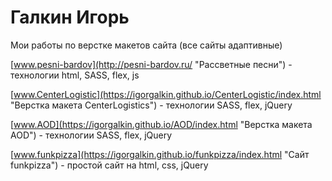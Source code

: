 # Галкин Игорь 
Мои работы по верстке макетов сайта (все сайты адаптивные)

[www.pesni-bardov](http://pesni-bardov.ru/ "Рассветные песни") - технологии html, SASS, flex, js

[www.CenterLogistic](https://igorgalkin.github.io/CenterLogistic/index.html "Верстка макета CenterLogistics") - технологии SASS, flex, jQuery

[www.AOD](https://igorgalkin.github.io/AOD/index.html "Верстка макета AOD") - технологии SASS, flex, jQuery

[www.funkpizza](https://igorgalkin.github.io/funkpizza/index.html "Сайт funkpizza") - простой сайт на html, css, jQuery
